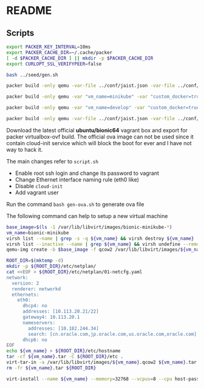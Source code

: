 # README

## Scripts

```bash
export PACKER_KEY_INTERVAL=10ms
export PACKER_CACHE_DIR=~/.cache/packer
[ -d $PACKER_CACHE_DIR ] || mkdir -p $PACKER_CACHE_DIR
export CURLOPT_SSL_VERIFYPEER=false

bash ../seed/gen.sh
```

```bash
packer build -only qemu -var-file ../conf/jaist.json -var-file ../conf/lab.json -var-file ../conf/ubuntu-1804.json ubuntu.json

packer build -only qemu -var "vm_name=minikube" -var "custom_docker=true" -var "custom_libvirt=true" -var "custom_python_virtualenv=true" -var "disk_size=65536" -var-file ../conf/jaist.json -var-file ../conf/lab.json -var-file ../conf/ubuntu-1804.json ubuntu.json

packer build -only qemu -var "vm_name=develop" -var "custom_docker=true" -var "custom_java=true" -var "custom_nvm=true" -var "custom_python_virtualenv=true" -var-file ../conf/jaist.json -var-file ../conf/lab.json -var-file ../conf/ubuntu-1804.json ubuntu.json

packer build -only qemu -var-file ../conf/jaist.json -var-file ../conf/lab.json -var-file ../conf/ubuntu-1804-i386.json ubuntu.json
```

Download the latest official **ubuntu/bionic64** vagrant box and export for packer virtualbox-ovf build.
The official ova image can not be used since it contain cloud-init service which will block the boot for ever and I have not way to hack it.

The main changes refer to `script.sh`

- Enable root ssh login and change its password to vagrant
- Change Ethernet interface naming rule (eth0 like)
- Disable `cloud-init`
- Add vagrant user

Run the command `bash gen-ova.sh` to generate ova file

The following command can help to setup a new virtual machine

```bash
base_image=$(ls -1 /var/lib/libvirt/images/bionic-minikube-*)
vm_name=bionic-minikube
virsh list --name | grep -s -q ${vm_name} && virsh destroy ${vm_name}
virsh list --inactive --name | grep ${vm_name} && virsh undefine --remove-all-storage ${vm_name}
qemu-img create -b $base_image -f qcow2 /var/lib/libvirt/images/${vm_name}.qcow2

ROOT_DIR=$(mktemp -d)
mkdir -p ${ROOT_DIR}/etc/netplan/
cat <<EOF > ${ROOT_DIR}/etc/netplan/01-netcfg.yaml
network:
  version: 2
  renderer: networkd
  ethernets:
    eth0:
      dhcp4: no
      addresses: [10.113.20.21/22]
      gateway4: 10.113.20.1
      nameservers:
        addresses: [10.182.244.34]
        search: [cn.oracle.com,jp.oracle.com,us.oracle.com,oracle.com]
      dhcp6: no
EOF
echo ${vm_name} > ${ROOT_DIR}/etc/hostname
tar -cf ${vm_name}.tar -C ${ROOT_DIR}/etc .
virt-tar-in -a /var/lib/libvirt/images/${vm_name}.qcow2 ${vm_name}.tar /etc
rm -fr ${vm_name}.tar ${ROOT_DIR}

virt-install --name ${vm_name} --memory=32768 --vcpus=8 --cpu host-passthrough --disk /var/lib/libvirt/images/${vm_name}.qcow2 --os-variant ubuntu17.04 --network bridge=ovsbr506,model=virtio,virtualport_type=openvswitch --noautoconsole --import
```
